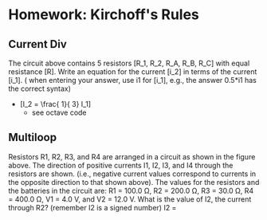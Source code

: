 # Homework: Kirchoff's Rules

## Current Div
The circuit above contains 5 resistors \[R_1, R_2, R_A, R_B, R_C\] 
with equal resistance \[R\]. Write an equation for the current \[i_2\] 
in terms of the current \[i_1\]. ( when entering your answer, use 
i1 for \[i_1\], e.g., the answer 0.5*i1 has the correct syntax)

* \[I_2 = \frac{ 1}{ 3} I_1\]
  * see octave code

## Multiloop

Resistors R1, R2, R3, and R4 are arranged in a circuit as shown in the figure above. The direction of positive currents I1, I2, I3, and I4 through the resistors are shown. (i.e., negative current values correspond to currents in the opposite direction to that shown above). The values for the resistors and the batteries in the circuit are: R1 = 100.0 Ω, R2 = 200.0 Ω, R3 = 30.0 Ω, R4 = 400.0 Ω, V1 = 4.0 V, and V2 = 12.0 V. 
What is the value of I2, the current through R2? (remember I2 is a signed number) I2 =
